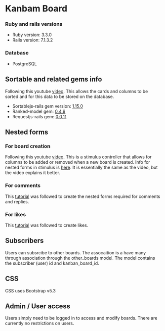 # Kanbam Board

### Ruby and rails versions
* Ruby version: 3.3.0
* Rails version: 7.1.3.2

### Database
* PostgreSQL

## Sortable and related gems info
Following this youtube [video](https://www.youtube.com/watch?v=OZWhN4Gtjos&ab_channel=SupeRails). This allows the cards and columns to be sorted and for this data to be stored on the database.

* Sortablejs-rails gem version: [1.15.0](https://github.com/itmammoth/rails_sortable)
* Ranked-model gem: [0.4.9](https://github.com/brendon/ranked-model)
* Requestjs-rails gem: [0.0.11](https://github.com/rails/requestjs-rails)

## Nested forms 

### For board creation
Following this youtube [video](https://www.youtube.com/watch?v=7JNRZLTRDCc&ab_channel=Deanin). This is a stimulus controller that allows for columns to be added or removed when a new board is created. Info for nested forms in stimulus is [here](https://www.stimulus-components.com/docs/stimulus-rails-nested-form). It is essentially the same as the video, but the video explains it better. 

### For comments
This [tutorial](https://dev.to/jamgar/how-to-create-a-comment-and-reply-system-in-ruby-on-rails-10ld) was followed to create the nested forms required for comments and replies. 

### For likes 
This [tutorial](https://medium.com/swlh/how-to-add-a-simple-like-button-to-your-rails-6-application-c1040999dc2) was followed to create likes. 

## Subscribers
Users can subsrcibe to other boards. The assocaition is a have many through association through the other_boards model. The model contains the subscriber (user) id and kanban_board_id. 

## CSS
CSS uses Bootstrap v5.3 

## Admin / User access
Users simply need to be logged in to access and modify boards. There are currently no restrictions on users. 




